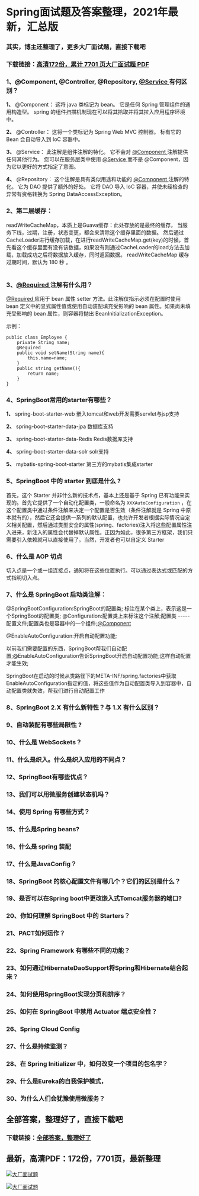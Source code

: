# Spring面试题及答案整理，2021年最新，汇总版

### 其实，博主还整理了，更多大厂面试题，直接下载吧

### 下载链接：[高清172份，累计 7701 页大厂面试题  PDF](https://github.com/souyunku/DevBooks/blob/master/docs/index.md)



### 1、@Component, @Controller, @Repository, [@Service ](/Service ) 有何区别？

**1、** @Component： 这将 java 类标记为 bean。 它是任何 Spring 管理组件的通用构造型。 spring 的组件扫描机制现在可以将其拾取并将其拉入应用程序环境中。

**2、** @Controller： 这将一个类标记为 Spring Web MVC 控制器。 标有它的 Bean 会自动导入到 IoC 容器中。

**3、** @Service： 此注解是组件注解的特化。 它不会对 [@Component ](/Component ) 注解提供任何其他行为。 您可以在服务层类中使用 [@Service ](/Service ) 而不是 @Component，因为它以更好的方式指定了意图。

**4、** @Repository： 这个注解是具有类似用途和功能的 [@Component ](/Component ) 注解的特化。 它为 DAO 提供了额外的好处。 它将 DAO 导入 IoC 容器，并使未经检查的异常有资格转换为 Spring DataAccessException。


### 2、第⼆层缓存：

readWriteCacheMap，本质上是Guava缓存：此处存放的是最终的缓存， 当服务下线，过期，注册，状态变更，都会来清除这个缓存⾥⾯的数据。 然后通过CacheLoader进⾏缓存加载，在进⾏readWriteCacheMap.get(key)的时候，⾸先看这个缓存⾥⾯有没有该数据，如果没有则通过CacheLoader的load⽅法去加载，加载成功之后将数据放⼊缓存，同时返回数据。 readWriteCacheMap 缓存过期时间，默认为 180 秒 。

#
### 3、[@Required ](/Required ) 注解有什么用？

[@Required ](/Required ) 应用于 bean 属性 setter 方法。此注解仅指示必须在配置时使用 bean 定义中的显式属性值或使用自动装配填充受影响的 bean 属性。如果尚未填充受影响的 bean 属性，则容器将抛出 BeanInitializationException。

示例：

```
public class Employee {
    private String name;
    @Required
    public void setName(String name){
        this.name=name;
    }
    public string getName(){
        return name;
    }
}
```


### 4、SpringBoot常用的starter有哪些？

**1、** spring-boot-starter-web 嵌入tomcat和web开发需要servlet与jsp支持

**2、** spring-boot-starter-data-jpa 数据库支持

**3、** spring-boot-starter-data-Redis Redis数据库支持

**4、** spring-boot-starter-data-solr solr支持

**5、** mybatis-spring-boot-starter 第三方的mybatis集成starter


### 5、SpringBoot 中的 starter 到底是什么 ?

首先，这个 Starter 并非什么新的技术点，基本上还是基于 Spring 已有功能来实现的。首先它提供了一个自动化配置类，一般命名为 `XXXAutoConfiguration` ，在这个配置类中通过条件注解来决定一个配置是否生效（条件注解就是 Spring 中原本就有的），然后它还会提供一系列的默认配置，也允许开发者根据实际情况自定义相关配置，然后通过类型安全的属性(spring、factories)注入将这些配置属性注入进来，新注入的属性会代替掉默认属性。正因为如此，很多第三方框架，我们只需要引入依赖就可以直接使用了。当然，开发者也可以自定义 Starter


### 6、什么是 AOP 切点

切入点是一个或一组连接点，通知将在这些位置执行。可以通过表达式或匹配的方式指明切入点。


### 7、什么是 SpringBoot 启动类注解：

@SpringBootConfiguration:SpringBoot的配置类; 标注在某个类上，表示这是一个SpringBoot的配置类; @Configuration:配置类上来标注这个注解;配置类 ----- 配置文件;配置类也是容器中的一个组件;[@Component ](/Component )

@EnableAutoConfiguration:开启自动配置功能;

以前我们需要配置的东西，SpringBoot帮我们自动配置;@EnableAutoConfiguration告诉SpringBoot开启自动配置功能;这样自动配置才能生效;

SpringBoot在启动的时候从类路径下的META-INF/spring.factories中获取EnableAutoConfiguration指定的值，将这些值作为自动配置类导入到容器中，自动配置类就失效，帮我们进行自动配置工作


### 8、SpringBoot 2.X 有什么新特性？与 1.X 有什么区别？
### 9、自动装配有哪些局限性 ?
### 10、什么是 WebSockets？
### 11、什么是织入。什么是织入应用的不同点？
### 12、SpringBoot有哪些优点？
### 13、我们可以用微服务创建状态机吗？
### 14、使用 Spring 有哪些方式？
### 15、什么是Spring beans?
### 16、什么是 spring 装配
### 17、什么是JavaConfig？
### 18、SpringBoot 的核心配置文件有哪几个？它们的区别是什么？
### 19、是否可以在Spring boot中更改嵌入式Tomcat服务器的端口?
### 20、你如何理解 SpringBoot 中的 Starters？
### 21、PACT如何运作？
### 22、Spring Framework 有哪些不同的功能？
### 23、如何通过HibernateDaoSupport将Spring和Hibernate结合起来？
### 24、如何使用SpringBoot实现分页和排序？
### 25、如何在 SpringBoot 中禁用 Actuator 端点安全性？
### 26、Spring Cloud Config
### 27、什么是持续监测？
### 28、在 Spring Initializer 中，如何改变一个项目的包名字？
### 29、什么是Eureka的自我保护模式，
### 30、为什么人们会犹豫使用微服务？




## 全部答案，整理好了，直接下载吧

### 下载链接：[全部答案，整理好了](https://www.souyunku.com/wp-content/uploads/weixin/githup-weixin-2.png)




## 最新，高清PDF：172份，7701页，最新整理

[![大厂面试题](https://www.souyunku.com/wp-content/uploads/weixin/mst.png "架构师专栏")](https://www.souyunku.com/wp-content/uploads/weixin/githup-weixin.png "架构师专栏")

[![大厂面试题](https://www.souyunku.com/wp-content/uploads/weixin/githup-weixin.png "架构师专栏")](https://www.souyunku.com/wp-content/uploads/weixin/githup-weixin.png "架构师专栏")
